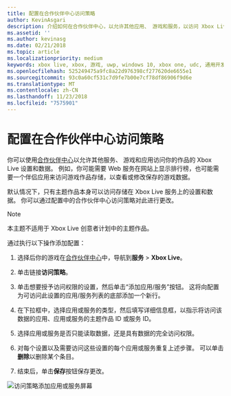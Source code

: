 ```yaml
---
title: 配置在合作伙伴中心访问策略
author: KevinAsgari
description: 介绍如何在合作伙伴中心，以允许其他应用、 游戏和服务，以访问 Xbox Live 设置配置访问策略。
ms.assetid: ''
ms.author: kevinasg
ms.date: 02/21/2018
ms.topic: article
ms.localizationpriority: medium
keywords: xbox live, xbox, 游戏, uwp, windows 10, xbox one, udc, 通用开发人员中心
ms.openlocfilehash: 525249475a9fc8a22d976398cf277620de6655e1
ms.sourcegitcommit: 93c0a60cf531c7d9fe7b00e7cf78df86906f9d6e
ms.translationtype: MT
ms.contentlocale: zh-CN
ms.lasthandoff: 11/23/2018
ms.locfileid: "7575901"
---
```

# <a name="configure-access-policies-in-partner-center"></a>配置在合作伙伴中心访问策略

你可以使用[合作伙伴中心](https://partner.microsoft.com/dashboard)以允许其他服务、 游戏和应用访问你的作品的 Xbox Live 设置和数据。 例如，你可能需要 Web 服务在网站上显示排行榜，也可能需要一个伴侣应用来访问游戏作品存储，以查看或修改保存的游戏数据。

默认情况下，只有主题作品本身可以访问存储在 Xbox Live 服务上的设置和数据。 你可以通过配置中的合作伙伴中心访问策略对此进行更改。

> [!NOTE]
> 本主题不适用于 Xbox Live 创意者计划中的主题作品。

通过执行以下操作添加配置：

1. 选择后你的游戏在[合作伙伴中心](https://partner.microsoft.com/dashboard)中，导航到**服务** > **Xbox Live**。

2. 单击链接**访问策略**。

3. 单击想要授予访问权限的设置，然后单击“添加应用/服务”按钮。 这将向配置为可访问此设置的应用/服务列表的底部添加一个新行。

4. 在下拉框中，选择应用或服务的类型，然后填写详细信息框，以指示将访问该数据的应用、应用或服务的主题作品 ID 或服务 ID。

5. 选择应用或服务是否只能读取数据，还是具有数据的完全访问权限。

6. 对每个设置以及需要访问这些设置的每个应用或服务重复上述步骤。 可以单击**删除**以删除某个条目。

7. 结束后，单击**保存**按钮保存更改。

![访问策略添加应用或服务屏幕](../../images/dev-center/data-sharing-2.png)
